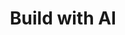---
layout: talk
section-type: talk
title: "Build with AI"
technology: "AI, Gemini"
cover-img: "img/talks/gemini-cover.png"
thumb-img: "img/talks/gemini.png"
permalink: /talks/gemini-api-python-sydney
location: "Build with AI Sydney"
type: "In Person"
presentation-id: "2PACX-1vR1meG6OkVHu2g2xSWXd8ZfsVGdp4iZwDajgDTmtkIW1GUxUi0oL3Ti8IWam__lHr3sQ9StiGU6KWHp"
youtube-id: "-V8C-3mPEuY"
code-at:
  title: "GitHub"
  url: "https://github.com/kartikarora/gemini-python-workshop/tree/complete"
---